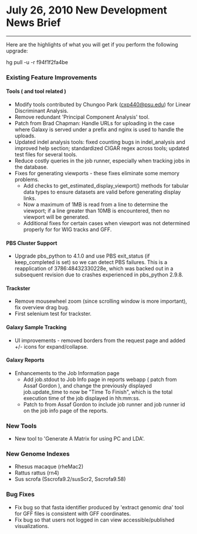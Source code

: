 # July 26, 2010 New Development News Brief
---

Here are the highlights of what you will get if you perform the following upgrade:

hg pull -u -r f94f1f2fa4be

### Existing Feature Improvements

#### Tools ( and tool related )
* Modify tools contributed by Chungoo Park (cxp440@psu.edu) for Linear Discriminant Analysis.
* Remove redundant 'Principal Component Analysis' tool.
* Patch from Brad Chapman: Handle URLs for uploading in the case where Galaxy is served under a prefix and nginx is used to handle the uploads.
* Updated indel analysis tools: fixed counting bugs in indel_analysis and improved help section; standardized CIGAR regex across tools; updated test files for several tools.
* Reduce costly queries in the job runner, especially when tracking jobs in the database.
* Fixes for generating viewports - these fixes eliminate some memory problems.
  * Add checks to get_estimated_display_viewport() methods for tabular data types to ensure datasets are valid before generating display links.
  * Now a maximum of 1MB is read from a line to determine the viewport; if a line greater than 10MB is encountered, then no viewport will be generated.
  * Additional fixes for certain cases when viewport was not determined properly for for WIG tracks and GFF.

#### PBS Cluster Support
* Upgrade pbs_python to 4.1.0 and use PBS exit_status (if keep_completed is set) so we can detect PBS failures.  This is a reapplication of 3786:48432330228e, which was backed out in a subsequent revision due to crashes experienced in pbs_python 2.9.8.

#### Trackster
* Remove mousewheel zoom (since scrolling window is more important), fix overview drag bug.
* First selenium test for trackster.

#### Galaxy Sample Tracking
* UI improvements - removed borders from the request page and added +/- icons for expand/collapse.

#### Galaxy Reports
* Enhancements to the Job Information page
  * Add job.stdout to Job Info page in reports webapp ( patch from Assaf Gordon ), and change the previously displayed job.update_time to now be "Time To Finish", which is the total execution time of the job displayed in hh:mm:ss.
  * Patch to from Assaf Gordon to include job runner and job runner id on the job info page of the reports.

### New Tools
* New tool to 'Generate A Matrix for using PC and LDA'.

### New Genome Indexes
* Rhesus macaque (rheMac2)
* Rattus rattus (rn4)
* Sus scrofa (Sscrofa9.2/susScr2, Sscrofa9.58)

### Bug Fixes
* Fix bug so that fasta identifier produced by 'extract genomic dna' tool for GFF files is consistent with GFF coordinates.
* Fix bug so that users not logged in can view accessible/published visualizations.
